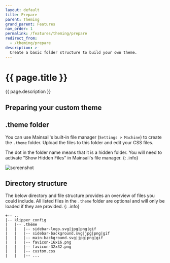 ```yaml
---
layout: default
title: Prepare
parent: Theming
grand_parent: Features
nav_order: 1
permalink: /features/theming/prepare
redirect_from:
  - /theming/prepare
description: >-
  Create a basic folder structure to build your own theme.
---
```


# {{ page.title }}
{{ page.description }}

## Preparing your custom theme
## .theme folder
You can use Mainsail's built-in file manager (`Settings > Machine`) to create the `.theme` folder.   Upload the files to this folder and edit your CSS files.

The dot in the folder name means that it is a hidden folder. You will need to activate "Show Hidden Files" in Mainsail's file manager.
{: .info}

![screenshot](/assets/img/customizing/screenshot-display-hidden-files.png)

## Directory structure
The below directory and file structure provides an overview of files you could include.  All listed files in the `.theme` folder are optional and will only be loaded if they are provided.
{: .info}

```
+-- ..
|-- klipper_config
|   |-- .theme
|   |   |-- sidebar-logo.svg|jpg|png|gif
|   |   |-- sidebar-background.svg|jpg|png|gif
|   |   |-- main-background.svg|jpg|png|gif
|   |   |-- favicon-16x16.png
|   |   |-- favicon-32x32.png
|   |   |-- custom.css
|   |   |-- ...
```